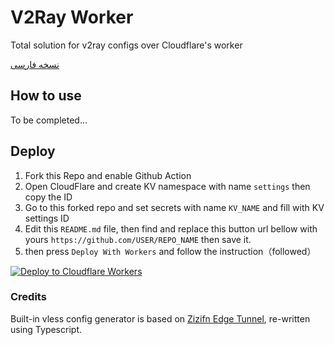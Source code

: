 # V2Ray Worker

 Total solution for v2ray configs over Cloudflare's worker

[نسخه فارسی](https://github.com/vfarid/v2ray-worker/blob/main/README-fa.md)

## How to use

To be completed...

## Deploy

1. Fork this Repo and enable Github Action
2. Open CloudFlare and create KV namespace with name `settings` then copy the ID
3. Go to this forked repo and set secrets with name `KV_NAME` and fill with KV settings ID
4. Edit this `README.md` file, then find and replace this button url bellow with yours `https://github.com/USER/REPO_NAME` then save it.
5. then press `Deploy With Workers` and follow the instruction（followed）

[![Deploy to Cloudflare Workers](https://deploy.workers.cloudflare.com/button)](https://deploy.workers.cloudflare.com/?url=https://github.com/vfarid/v2ray-worker)

### Credits

Built-in vless config generator is based on [Zizifn Edge Tunnel](https://github.com/zizifn/edgetunnel), re-written using Typescript.
